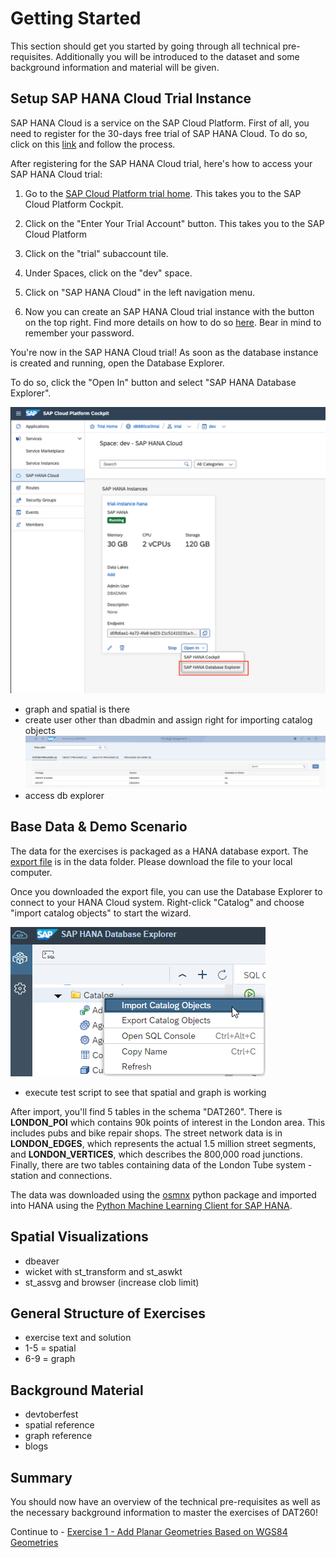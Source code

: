# Getting Started

This section should get you started by going through all technical pre-requisites. Additionally you will be introduced to the dataset and some background information and material will be given.

## Setup SAP HANA Cloud Trial Instance <a name="subex1"></a>

SAP HANA Cloud is a service on the SAP Cloud Platform.
First of all, you need to register for the 30-days free trial of SAP HANA Cloud.
To do so, click on this [link](https://www.sap.com/registration/trial.9a2d77fd-9c7a-48d7-b618-5b83ba9d0445.html) and follow the process.

After registering for the SAP HANA Cloud trial, here's how to access your SAP HANA Cloud trial:

  1. Go to the [SAP Cloud Platform trial home](https://account.hanatrial.ondemand.com/register). This takes you to the SAP Cloud Platform Cockpit.

  2. Click on the "Enter Your Trial Account" button. This takes you to the SAP Cloud Platform 

  3. Click on the "trial" subaccount tile.

  4. Under Spaces, click on the "dev" space.

  5. Click on "SAP HANA Cloud" in the left navigation menu. 
  
  6. Now you can create an SAP HANA Cloud trial instance with the button on the top right. Find more details on how to do so [here](https://help.sap.com/viewer/db19c7071e5f4101837e23f06e576495/2020_03_QRC/en-US/784a1dbb421a4da29fb1e3bdf5f198ec.html). Bear in mind to remember your password.

You're now in the SAP HANA Cloud trial! 
As soon as the database instance is created and running, open the Database Explorer.

To do so, click the "Open In" button and select "SAP HANA Database Explorer".

![](images/Database_Explorer.png)


- graph and spatial is there
- create user other than dbadmin and assign right for importing catalog objects
![](images/privilege_assignment.png)
- access db explorer

## Base Data & Demo Scenario <a name="subex2"></a>
The data for the exercises is packaged as a HANA database export. The [export file](../data/DAT260.tar.gz) is in the data folder. Please download the file to your local computer.

Once you downloaded the export file, you can use the Database Explorer to connect to your HANA Cloud system. Right-click "Catalog" and choose "import catalog objects" to start the wizard.

![](images/import_catalog_objects.png)
- execute test script to see that spatial and graph is working

After import, you'll find 5 tables in the schema "DAT260". There is **LONDON_POI** which contains 90k points of interest in the London area. This includes pubs and bike repair shops. The street network data is in **LONDON_EDGES**, which represents the actual 1.5 million street segments, and **LONDON_VERTICES**, which describes the 800,000 road junctions. Finally, there are two tables containing data of the London Tube system - station and connections.

The data was downloaded using the [osmnx](https://github.com/gboeing/osmnx) python package and imported into HANA using the [Python Machine Learning Client for SAP HANA](https://pypi.org/project/hana-ml/).

## Spatial Visualizations <a name="subex3"></a>
- dbeaver
- wicket with st_transform and st_aswkt
- st_assvg and browser (increase clob limit)

## General Structure of Exercises <a name="subex4"></a>
- exercise text and solution
- 1-5 = spatial
- 6-9 = graph

## Background Material <a name="subex5"></a>
- devtoberfest
- spatial reference
- graph reference
- blogs

## Summary
You should now have an overview of the technical pre-requisites as well as the necessary background information to master the exercises of DAT260!

Continue to - [Exercise 1 - Add Planar Geometries Based on WGS84 Geometries](../ex1/README.md)
